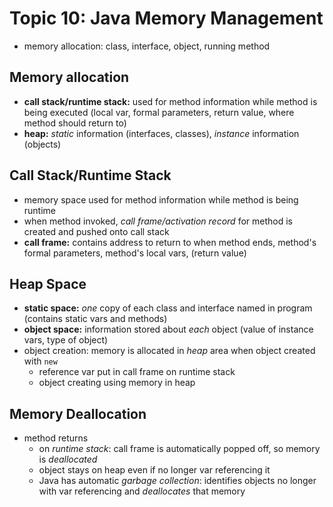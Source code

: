 # Topic 10: Java Memory Management
* memory allocation: class, interface, object, running method

## Memory allocation
* **call stack/runtime stack:** used for method information while method is being executed (local var, formal parameters, return value, where method should return to)
* **heap:** *static* information (interfaces, classes), *instance* information (objects)

## Call Stack/Runtime Stack
* memory space used for method information while method is being runtime
* when method invoked, *call frame/activation record* for method is created and pushed onto call stack
* **call frame:** contains address to return to when method ends, method's formal parameters, method's local vars, (return value)

## Heap Space
* **static space:** *one* copy of each class and interface named in program (contains static vars and methods)
* **object space:** information stored about *each* object (value of instance vars, type of object)
* object creation: memory is allocated in *heap* area when object created with ```new```
  * reference var put in call frame on runtime stack
  * object creating using memory in heap

## Memory Deallocation
* method returns
  * on *runtime stack*: call frame is automatically popped off, so memory is *deallocated*
  * object stays on heap even if no longer var referencing it
  * Java has automatic *garbage collection*: identifies objects no longer with var referencing and *deallocates* that memory
